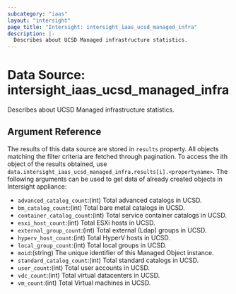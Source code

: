 ```yaml
---
subcategory: "iaas"
layout: "intersight"
page_title: "Intersight: intersight_iaas_ucsd_managed_infra"
description: |-
  Describes about UCSD Managed infrastructure statistics.
---
```


# Data Source: intersight_iaas_ucsd_managed_infra
Describes about UCSD Managed infrastructure statistics.
## Argument Reference
The results of this data source are stored in `results` property.
All objects matching the filter criteria are fetched through pagination.
To access the ith object of the results obtained, use `data.intersight_iaas_ucsd_managed_infra.results[i].<propertyname>`.
The following arguments can be used to get data of already created objects in Intersight appliance:
* `advanced_catalog_count`:(int) Total advanced catalogs in UCSD. 
* `bm_catalog_count`:(int) Total bare metal catalogs in UCSD. 
* `container_catalog_count`:(int) Total service container catalogs in UCSD. 
* `esxi_host_count`:(int) Total ESXi hosts in UCSD. 
* `external_group_count`:(int) Total external (Ldap) groups in UCSD. 
* `hyperv_host_count`:(int) Total HyperV hosts in UCSD. 
* `local_group_count`:(int) Total local groups in UCSD. 
* `moid`:(string) The unique identifier of this Managed Object instance. 
* `standard_catalog_count`:(int) Total standard catalogs in UCSD. 
* `user_count`:(int) Total user accounts in UCSD. 
* `vdc_count`:(int) Total virtual datacenters in UCSD. 
* `vm_count`:(int) Total Virtual machines in UCSD. 
 